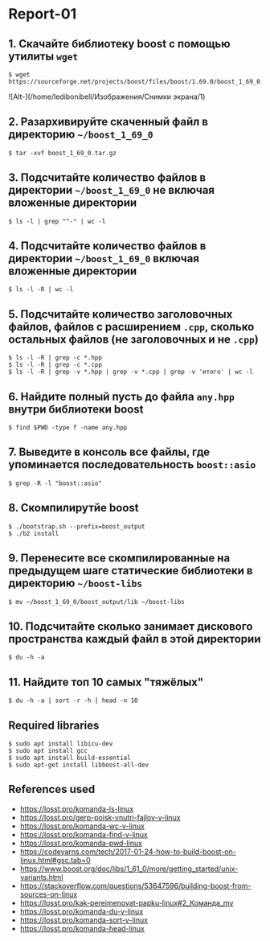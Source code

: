 # Report-01

## 1. Скачайте библиотеку boost с помощью утилиты `wget`
 
```
$ wget https://sourceforge.net/projects/boost/files/boost/1.69.0/boost_1_69_0.tar.gz
```
![Alt-](/home/ledibonibell/Изображения/Снимки экрана/1)

## 2. Разархивируйте скаченный файл в директорию `~/boost_1_69_0` 

```
$ tar -xvf boost_1_69_0.tar.gz
```

## 3. Подсчитайте количество файлов в директории `~/boost_1_69_0` не включая вложенные директории

```
$ ls -l | grep "^-" | wc -l
```

## 4. Подсчитайте количество файлов в директории `~/boost_1_69_0` включая вложенные директории

```
$ ls -l -R | wc -l
```

## 5. Подсчитайте количество заголовочных файлов, файлов с расширением `.cpp`, сколько остальных файлов (не заголовочных и не `.cpp`)

```
$ ls -l -R | grep -c *.hpp
$ ls -l -R | grep -c *.cpp
$ ls -l -R | grep -v *.hpp | grep -v *.cpp | grep -v 'итого' | wc -l
```

## 6. Найдите полный пусть до файла `any.hpp` внутри библиотеки boost

```
$ find $PWD -type f -name any.hpp
```

## 7. Выведите в консоль все файлы, где упоминается последовательность `boost::asio`

```
$ grep -R -l "boost::asio"
```

## 8. Скомпилирутйе boost

```
$ ./bootstrap.sh --prefix=boost_output
$ ./b2 install
```

## 9. Перенесите все скомпилированные на предыдущем шаге статические библиотеки в директорию `~/boost-libs`

```
$ mv ~/boost_1_69_0/boost_output/lib ~/boost-libs
```

## 10. Подсчитайте сколько занимает дискового пространства каждый файл в этой директории

```
$ du -h -a 
```

## 11. Найдите топ 10 самых "тяжёлых"

```
$ du -h -a | sort -r -h | head -n 10
```

## Required libraries

```
$ sudo apt install libicu-dev
$ sudo apt install gcc
$ sudo apt install build-essential
$ sudo apt-get install libboost-all-dev
```

## References used
- https://losst.pro/komanda-ls-linux
- https://losst.pro/gerp-poisk-vnutri-fajlov-v-linux
- https://losst.pro/komanda-wc-v-linux
- https://losst.pro/komanda-find-v-linux
- https://losst.pro/komanda-pwd-linux
- https://codeyarns.com/tech/2017-01-24-how-to-build-boost-on-linux.html#gsc.tab=0
- https://www.boost.org/doc/libs/1_61_0/more/getting_started/unix-variants.html
- https://stackoverflow.com/questions/53647596/building-boost-from-sources-on-linux
- https://losst.pro/kak-pereimenovat-papku-linux#2_Команда_mv
- https://losst.pro/komanda-du-v-linux
- https://losst.pro/komanda-sort-v-linux
- https://losst.pro/komanda-head-linux
